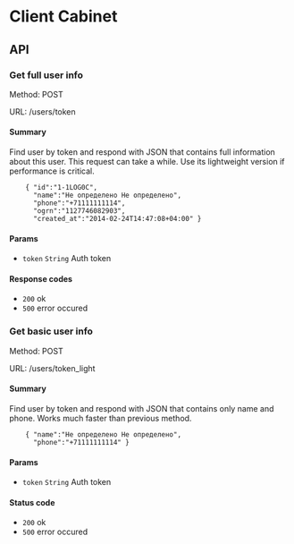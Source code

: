 # Client Cabinet

## API

### Get full user info

Method: POST

URL: /users/token

#### Summary

Find user by token and respond with JSON that contains full information about this user. This request can take a while. Use its lightweight version if performance is critical.

        { "id":"1-1LOG0C",
          "name":"Не определено Не определено",
          "phone":"+71111111114",
          "ogrn":"1127746082903",
          "created_at":"2014-02-24T14:47:08+04:00" }

#### Params

* `token`   `String`    Auth token

#### Response codes
* `200`   ok
* `500`   error occured

### Get basic user info

Method: POST

URL: /users/token_light

#### Summary

Find user by token and respond with JSON that contains only name and phone. Works much faster than previous method.

        { "name":"Не определено Не определено",
          "phone":"+71111111114" }

#### Params

* `token`   `String`    Auth token

#### Status code
* `200`   ok
* `500`   error occured